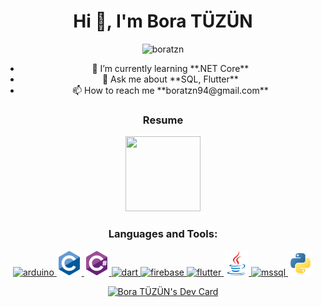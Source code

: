 <h1 align="center">Hi 👋, I'm Bora TÜZÜN</h1>

<p align="center"> <img src="https://komarev.com/ghpvc/?username=boratzn&label=Profile%20views&color=0e75b6&style=flat" alt="boratzn" /> </p>

<ul align="center">
<li>🌱 I’m currently learning **.NET Core**</li>
<li>💬 Ask me about **SQL, Flutter**</li>
<li>📫 How to reach me **boratzn94@gmail.com**</li>
</ul>

 
<p align="left">
<h3 align="center">Resume</h3>
<div align="center"> <img src="https://github.com/boratzn/Java_Camp/blob/main/resume_qr_code.png" width="120" height="120">  </div>

<h3 align="center">Languages and Tools:</h3>
<p align="center">
 <a href="https://www.arduino.cc/" target="_blank" rel="noreferrer"> <img src="https://cdn.worldvectorlogo.com/logos/arduino-1.svg" alt="arduino" width="40" height="40"/> </a> <a href="https://www.cprogramming.com/" target="_blank" rel="noreferrer"> <img src="https://raw.githubusercontent.com/devicons/devicon/master/icons/c/c-original.svg" alt="c" width="40" height="40"/> </a> <a href="https://www.w3schools.com/cs/" target="_blank" rel="noreferrer"> <img src="https://raw.githubusercontent.com/devicons/devicon/master/icons/csharp/csharp-original.svg" alt="csharp" width="40" height="40"/> </a> <a href="https://dart.dev" target="_blank" rel="noreferrer"> <img src="https://www.vectorlogo.zone/logos/dartlang/dartlang-icon.svg" alt="dart" width="40" height="40"/> </a> <a href="https://firebase.google.com/" target="_blank" rel="noreferrer"> <img src="https://www.vectorlogo.zone/logos/firebase/firebase-icon.svg" alt="firebase" width="40" height="40"/> </a> <a href="https://flutter.dev" target="_blank" rel="noreferrer"> <img src="https://www.vectorlogo.zone/logos/flutterio/flutterio-icon.svg" alt="flutter" width="40" height="40"/> </a> <a href="https://www.java.com" target="_blank" rel="noreferrer"> <img src="https://raw.githubusercontent.com/devicons/devicon/master/icons/java/java-original.svg" alt="java" width="40" height="40"/> </a> <a href="https://www.microsoft.com/en-us/sql-server" target="_blank" rel="noreferrer"> <img src="https://www.svgrepo.com/show/303229/microsoft-sql-server-logo.svg" alt="mssql" width="40" height="40"/> </a> <a href="https://www.python.org" target="_blank" rel="noreferrer"> <img src="https://raw.githubusercontent.com/devicons/devicon/master/icons/python/python-original.svg" alt="python" width="40" height="40"/> </a>
</p>

<p align="center"> <a href="https://app.daily.dev/boratzn94"><img src="https://api.daily.dev/devcards/a3535b97e38a40e7ae2eb3480e0fb1ca.png?r=nlx" width="300" alt="Bora TÜZÜN's Dev Card"/></a> </p>

 


